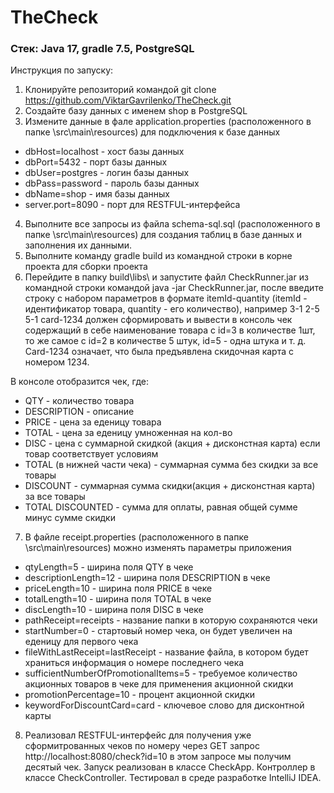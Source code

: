 # TheCheck

### Стек: Java 17, gradle 7.5, PostgreSQL<br/>

Инструкция по запуску:

1. Клонируйте репозиторий командой
   git clone https://github.com/ViktarGavrilenko/TheCheck.git
2. Создайте базу данных с именем shop в PostgreSQL
3. Измените данные в фале application.properties (расположенного в папке \src\main\resources) для
   подключения к базе данных

- dbHost=localhost - хост базы данных
- dbPort=5432 - порт базы данных
- dbUser=postgres - логин базы данных
- dbPass=password - пароль базы данных
- dbName=shop - имя базы данных
- server.port=8090 - порт для RESTFUL-интерфейса

4. Выполните все запросы из файла schema-sql.sql (расположенного в папке \src\main\resources)
   для создания таблиц в базе данных и заполнения их данными.
5. Выполните команду gradle build из командной строки в корне проекта для сборки проекта
6. Перейдите в папку build\libs\ и запустите файл CheckRunner.jar из командной строки командой
   java -jar CheckRunner.jar, после введите строку с набором параметров в формате itemId-quantity (itemId -
   идентификатор товара, quantity - его количество), например 3-1 2-5 5-1 card-1234 должен сформировать и
   вывести в консоль чек содержащий в себе наименование товара с id=3 в количестве 1шт, то же самое с id=2
   в количестве 5 штук, id=5 - одна штука и т. д. Card-1234 означает, что была предъявлена скидочная карта с номером 1234. 

В консоле отобразится чек, где:

- QTY - количество товара
- DESCRIPTION - описание
- PRICE - цена за еденицу товара
- TOTAL - цена за еденицу умноженная на кол-во
- DISC - цена с суммарной скидкой (акция + дисконстная карта) если товар соответствует условиям
- TOTAL (в нижней части чека) - суммарная сумма без скидки за все товары
- DISCOUNT - суммарная сумма скидки(акция + дисконстная карта) за все товары
- TOTAL DISCOUNTED - сумма для оплаты, равная общей сумме минус сумме скидки

7. В файле receipt.properties (расположенного в папке \src\main\resources) можно изменять параметры приложения

- qtyLength=5 - ширина поля QTY в чеке
- descriptionLength=12 - ширина поля DESCRIPTION в чеке
- priceLength=10 - ширина поля PRICE в чеке
- totalLength=10 - ширина поля TOTAL в чеке
- discLength=10 - ширина поля DISC в чеке
- pathReceipt=receipts - название папки в которую сохраняются чеки
- startNumber=0 - стартовый номер чека, он будет увеличен на еденицу для первого чека
- fileWithLastReceipt=lastReceipt - название файла, в котором будет храниться информация о номере последнего чека
- sufficientNumberOfPromotionalItems=5 - требуемое количество акционных товаров в чеке для применения акционной скидки
- promotionPercentage=10 - процент акционной скидки
- keywordForDiscountCard=card - ключевое слово для дисконтной карты

8. Реализовал RESTFUL-интерфейс для получения уже сформитрованных чеков по номеру через GET запрос
http://localhost:8080/check?id=10 в этом запросе мы получим десятый чек. Запуск реализован в классе CheckApp. 
Контроллер в классе CheckController. Тестировал в среде разработке IntelliJ IDEA.    


